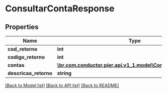 # ConsultarContaResponse

## Properties
Name | Type | Description | Notes
------------ | ------------- | ------------- | -------------
**cod_retorno** | **int** |  | [optional] 
**codigo_retorno** | **int** |  | [optional] 
**contas** | [**\br.com.conductor.pier.api.v1_1.model\ContaCartaoResponse[]**](ContaCartaoResponse.md) |  | [optional] 
**descricao_retorno** | **string** |  | [optional] 

[[Back to Model list]](../README.md#documentation-for-models) [[Back to API list]](../README.md#documentation-for-api-endpoints) [[Back to README]](../README.md)


